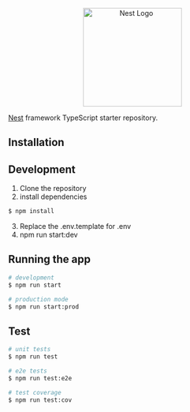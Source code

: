 <p align="center">
  <a href="http://nestjs.com/" target="blank"><img src="https://nestjs.com/img/logo-small.svg" width="200" alt="Nest Logo" /></a>
</p>


[Nest](https://github.com/nestjs/nest) framework TypeScript starter repository.

## Installation

## Development 

1. Clone the repository
2. install dependencies 
```bash
$ npm install
```
3. Replace the .env.template for .env
4. npm run start:dev


## Running the app

```bash
# development
$ npm run start

# production mode
$ npm run start:prod
```

## Test

```bash
# unit tests
$ npm run test

# e2e tests
$ npm run test:e2e

# test coverage
$ npm run test:cov
```


